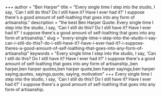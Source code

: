 +++
author = "Ben Harper"
title = "Every single time I step into the studio, I say, 'Can I still do this? Do I still have it? Have I ever had it?' I suppose there's a good amount of self-loathing that goes into any form of artisanship."
description = "the best Ben Harper Quote: Every single time I step into the studio, I say, 'Can I still do this? Do I still have it? Have I ever had it?' I suppose there's a good amount of self-loathing that goes into any form of artisanship."
slug = "every-single-time-i-step-into-the-studio-i-say-can-i-still-do-this?-do-i-still-have-it?-have-i-ever-had-it?-i-suppose-theres-a-good-amount-of-self-loathing-that-goes-into-any-form-of-artisanship"
keywords = "Every single time I step into the studio, I say, 'Can I still do this? Do I still have it? Have I ever had it?' I suppose there's a good amount of self-loathing that goes into any form of artisanship.,ben harper,ben harper quotes,ben harper quote,ben harper sayings,ben harper saying,quotes, sayings,quote, saying, motivation"
+++
Every single time I step into the studio, I say, 'Can I still do this? Do I still have it? Have I ever had it?' I suppose there's a good amount of self-loathing that goes into any form of artisanship.
